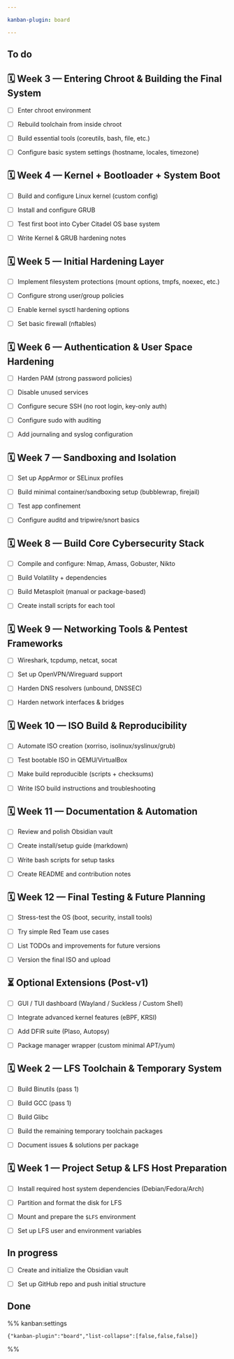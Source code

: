 ```yaml
---

kanban-plugin: board

---
```


## To do



## 🗓️ Week 3 — Entering Chroot & Building the Final System

- [ ] Enter chroot environment
- [ ] Rebuild toolchain from inside chroot
- [ ] Build essential tools (coreutils, bash, file, etc.)
- [ ] Configure basic system settings (hostname, locales, timezone)


## 🗓️ Week 4 — Kernel + Bootloader + System Boot

- [ ] Build and configure Linux kernel (custom config)
- [ ] Install and configure GRUB
- [ ] Test first boot into Cyber Citadel OS base system
- [ ] Write Kernel & GRUB hardening notes


## 🗓️ Week 5 — Initial Hardening Layer

- [ ] Implement filesystem protections (mount options, tmpfs, noexec, etc.)
- [ ] Configure strong user/group policies
- [ ] Enable kernel sysctl hardening options
- [ ] Set basic firewall (nftables)


## 🗓️ Week 6 — Authentication & User Space Hardening

- [ ] Harden PAM (strong password policies)
- [ ] Disable unused services
- [ ] Configure secure SSH (no root login, key-only auth)
- [ ] Configure sudo with auditing
- [ ] Add journaling and syslog configuration


## 🗓️ Week 7 — Sandboxing and Isolation

- [ ] Set up AppArmor or SELinux profiles
- [ ] Build minimal container/sandboxing setup (bubblewrap, firejail)
- [ ] Test app confinement
- [ ] Configure auditd and tripwire/snort basics


## 🗓️ Week 8 — Build Core Cybersecurity Stack

- [ ] Compile and configure: Nmap, Amass, Gobuster, Nikto
- [ ] Build Volatility + dependencies
- [ ] Build Metasploit (manual or package-based)
- [ ] Create install scripts for each tool


## 🗓️ Week 9 — Networking Tools & Pentest Frameworks

- [ ] Wireshark, tcpdump, netcat, socat
- [ ] Set up OpenVPN/Wireguard support
- [ ] Harden DNS resolvers (unbound, DNSSEC)
- [ ] Harden network interfaces & bridges


## 🗓️ Week 10 — ISO Build & Reproducibility

- [ ] Automate ISO creation (xorriso, isolinux/syslinux/grub)
- [ ] Test bootable ISO in QEMU/VirtualBox
- [ ] Make build reproducible (scripts + checksums)
- [ ] Write ISO build instructions and troubleshooting


## 🗓️ Week 11 — Documentation & Automation

- [ ] Review and polish Obsidian vault
- [ ] Create install/setup guide (markdown)
- [ ] Write bash scripts for setup tasks
- [ ] Create README and contribution notes


## 🗓️ Week 12 — Final Testing & Future Planning

- [ ] Stress-test the OS (boot, security, install tools)
- [ ] Try simple Red Team use cases
- [ ] List TODOs and improvements for future versions
- [ ] Version the final ISO and upload


## ⏳ Optional Extensions (Post-v1)

- [ ] GUI / TUI dashboard (Wayland / Suckless / Custom Shell)
- [ ] Integrate advanced kernel features (eBPF, KRSI)
- [ ] Add DFIR suite (Plaso, Autopsy)
- [ ] Package manager wrapper (custom minimal APT/yum)


## 🗓️ Week 2 — LFS Toolchain & Temporary System

- [ ] Build Binutils (pass 1)
- [ ] Build GCC (pass 1)
- [ ] Build Glibc
- [ ] Build the remaining temporary toolchain packages
- [ ] Document issues & solutions per package


## 🗓️ Week 1 — Project Setup & LFS Host Preparation

- [ ] Install required host system dependencies (Debian/Fedora/Arch)
- [ ] Partition and format the disk for LFS
- [ ] Mount and prepare the `$LFS` environment
- [ ] Set up LFS user and environment variables


## In progress

- [ ] Create and initialize the Obsidian vault
- [ ] Set up GitHub repo and push initial structure


## Done





%% kanban:settings
```
{"kanban-plugin":"board","list-collapse":[false,false,false]}
```
%%